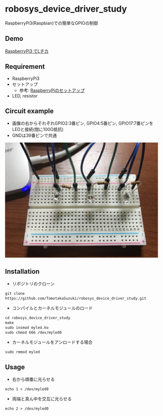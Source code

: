 # robosys_device_driver_study
RaspberryPi3(Raspbian)での簡単なGPIOの制御
## Demo
[RaspberryPi3 でLチカ](https://www.youtube.com/watch?v=EID06rcr3jk&feature=youtu.be)
## Requirement
* RaspberryPi3
* セットアップ
   * 参考: [RaspberryPiのセットアップ](https://togetter.com/li/1153861)
* LED, resistor
## Circuit example
* 画像の右からそれぞれGPIO2:3番ピン, GPIO4:5番ピン, GPIO17:7番ピンをLEDと接続(間に100Ω抵抗)
* GNDは39番ピンで共通

![回路の例](https://github.com/TomotakaSuzuki/robosys_device_driver_study/blob/master/IMG_0208.jpg)
## Installation
* リポジトリのクローン
```
git clone https://github.com/TomotakaSuzuki/robosys_device_driver_study.git
```
* コンパイルとカーネルモジュールのロード
```
cd robosys_device_driver_study
make
sudo insmod myled.ko
sudo chmod 666 /dev/myled0
```
* カーネルモジュールをアンロードする場合
```
sudo rmmod myled
```
## Usage
* 右から順番に光らせる
```
echo 1 > /dev/myled0
```
* 両端と真ん中を交互に光らせる
```
echo 2 > /dev/myled0
```
